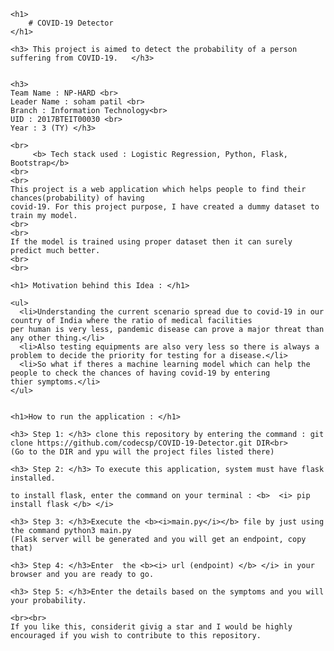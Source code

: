 <!DOCTYPE html>
<html>
<head>
	<title>COVID-19 Detector</title>
</head>
<body>

	<h1>
		# COVID-19 Detector
	</h1>	
	
	<h3> This project is aimed to detect the probability of a person suffering from COVID-19. 	</h3>


	<h3>
	Team Name : NP-HARD <br>
	Leader Name : soham patil <br>
	Branch : Information Technology<br>
	UID : 2017BTEIT00030 <br>
	Year : 3 (TY) </h3>

	<br>
	     <b> Tech stack used : Logistic Regression, Python, Flask, Bootstrap</b> 
	<br>
	<br>
	This project is a web application which helps people to find their chances(probability) of having
	covid-19. For this project purpose, I have created a dummy dataset to train my model.
	<br>
	<br>
	If the model is trained using proper dataset then it can surely predict much better.
	<br>
	<br>
	
	<h1> Motivation behind this Idea : </h1>	

	<ul>
	  <li>Understanding the current scenario spread due to covid-19 in our country of India where the ratio of medical facilities
	per human is very less, pandemic disease can prove a major threat than any other thing.</li>
	  <li>Also testing equipments are also very less so there is always a problem to decide the priority for testing for a disease.</li>
	  <li>So what if theres a machine learning model which can help the people to check the chances of having covid-19 by entering 
	thier symptoms.</li>
	</ul>
	

	<h1>How to run the application : </h1>
	 
	<h3> Step 1: </h3> clone this repository by entering the command : git clone https://github.com/codecsp/COVID-19-Detector.git DIR<br>
	(Go to the DIR and ypu will the project files listed there)
	 
	<h3> Step 2: </h3> To execute this application, system must have flask installed.

	to install flask, enter the command on your terminal : <b>  <i> pip install flask </b> </i>

	<h3> Step 3: </h3>Execute the <b><i>main.py</i></b> file by just using the command python3 main.py
	(Flask server will be generated and you will get an endpoint, copy that)

	<h3> Step 4: </h3>Enter  the <b><i> url (endpoint) </b> </i> in your browser and you are ready to go.

	<h3> Step 5: </h3>Enter the details based on the symptoms and you will your probability.

	<br><br>
	If you like this, considerit givig a star and I would be highly encouraged if you wish to contribute to this repository.



</body>
</html>






